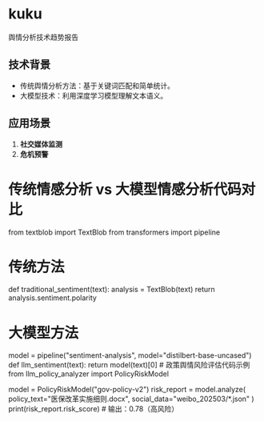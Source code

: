 # kuku
舆情分析技术趋势报告
## 技术背景
- 传统舆情分析方法：基于关键词匹配和简单统计。
- 大模型技术：利用深度学习模型理解文本语义。

## 应用场景
1. **社交媒体监测**
2. **危机预警**
# 传统情感分析 vs 大模型情感分析代码对比
from textblob import TextBlob
from transformers import pipeline

# 传统方法
def traditional_sentiment(text):
    analysis = TextBlob(text)
    return analysis.sentiment.polarity

# 大模型方法
model = pipeline("sentiment-analysis", model="distilbert-base-uncased")
def llm_sentiment(text):
    return model(text)[0]
    # 政策舆情风险评估代码示例
from llm_policy_analyzer import PolicyRiskModel

model = PolicyRiskModel("gov-policy-v2")
risk_report = model.analyze(
    policy_text="医保改革实施细则.docx",
    social_data="weibo_202503/*.json" 
)
print(risk_report.risk_score)  # 输出：0.78（高风险）


